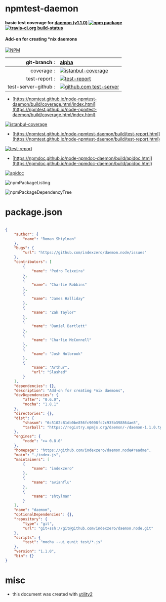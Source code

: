 # npmtest-daemon

#### basic test coverage for  [daemon (v1.1.0)](https://github.com/indexzero/daemon.node#readme)  [![npm package](https://img.shields.io/npm/v/npmtest-daemon.svg?style=flat-square)](https://www.npmjs.org/package/npmtest-daemon) [![travis-ci.org build-status](https://api.travis-ci.org/npmtest/node-npmtest-daemon.svg)](https://travis-ci.org/npmtest/node-npmtest-daemon)

#### Add-on for creating *nix daemons

[![NPM](https://nodei.co/npm/daemon.png?downloads=true&downloadRank=true&stars=true)](https://www.npmjs.com/package/daemon)

| git-branch : | [alpha](https://github.com/npmtest/node-npmtest-daemon/tree/alpha)|
|--:|:--|
| coverage : | [![istanbul-coverage](https://npmtest.github.io/node-npmtest-daemon/build/coverage.badge.svg)](https://npmtest.github.io/node-npmtest-daemon/build/coverage.html/index.html)|
| test-report : | [![test-report](https://npmtest.github.io/node-npmtest-daemon/build/test-report.badge.svg)](https://npmtest.github.io/node-npmtest-daemon/build/test-report.html)|
| test-server-github : | [![github.com test-server](https://npmtest.github.io/node-npmtest-daemon/GitHub-Mark-32px.png)](https://npmtest.github.io/node-npmtest-daemon/build/app/index.html) | | build-artifacts : | [![build-artifacts](https://npmtest.github.io/node-npmtest-daemon/glyphicons_144_folder_open.png)](https://github.com/npmtest/node-npmtest-daemon/tree/gh-pages/build)|

- [https://npmtest.github.io/node-npmtest-daemon/build/coverage.html/index.html](https://npmtest.github.io/node-npmtest-daemon/build/coverage.html/index.html)

[![istanbul-coverage](https://npmtest.github.io/node-npmtest-daemon/build/screenCapture.buildCi.browser.%252Ftmp%252Fbuild%252Fcoverage.lib.html.png)](https://npmtest.github.io/node-npmtest-daemon/build/coverage.html/index.html)

- [https://npmtest.github.io/node-npmtest-daemon/build/test-report.html](https://npmtest.github.io/node-npmtest-daemon/build/test-report.html)

[![test-report](https://npmtest.github.io/node-npmtest-daemon/build/screenCapture.buildCi.browser.%252Ftmp%252Fbuild%252Ftest-report.html.png)](https://npmtest.github.io/node-npmtest-daemon/build/test-report.html)

- [https://npmdoc.github.io/node-npmdoc-daemon/build/apidoc.html](https://npmdoc.github.io/node-npmdoc-daemon/build/apidoc.html)

[![apidoc](https://npmdoc.github.io/node-npmdoc-daemon/build/screenCapture.buildCi.browser.%252Ftmp%252Fbuild%252Fapidoc.html.png)](https://npmdoc.github.io/node-npmdoc-daemon/build/apidoc.html)

![npmPackageListing](https://npmtest.github.io/node-npmtest-daemon/build/screenCapture.npmPackageListing.svg)

![npmPackageDependencyTree](https://npmtest.github.io/node-npmtest-daemon/build/screenCapture.npmPackageDependencyTree.svg)



# package.json

```json

{
    "author": {
        "name": "Roman Shtylman"
    },
    "bugs": {
        "url": "https://github.com/indexzero/daemon.node/issues"
    },
    "contributors": [
        {
            "name": "Pedro Teixeira"
        },
        {
            "name": "Charlie Robbins"
        },
        {
            "name": "James Halliday"
        },
        {
            "name": "Zak Taylor"
        },
        {
            "name": "Daniel Bartlett"
        },
        {
            "name": "Charlie McConnell"
        },
        {
            "name": "Josh Holbrook"
        },
        {
            "name": "Arthur",
            "url": "Slashed"
        }
    ],
    "dependencies": {},
    "description": "Add-on for creating *nix daemons",
    "devDependencies": {
        "after": "0.6.0",
        "mocha": "1.8.1"
    },
    "directories": {},
    "dist": {
        "shasum": "6c5102c81db0be856fc9008fc2c935b398864ae8",
        "tarball": "https://registry.npmjs.org/daemon/-/daemon-1.1.0.tgz"
    },
    "engines": {
        "node": ">= 0.8.0"
    },
    "homepage": "https://github.com/indexzero/daemon.node#readme",
    "main": "./index.js",
    "maintainers": [
        {
            "name": "indexzero"
        },
        {
            "name": "avianflu"
        },
        {
            "name": "shtylman"
        }
    ],
    "name": "daemon",
    "optionalDependencies": {},
    "repository": {
        "type": "git",
        "url": "git+ssh://git@github.com/indexzero/daemon.node.git"
    },
    "scripts": {
        "test": "mocha --ui qunit test/*.js"
    },
    "version": "1.1.0",
    "bin": {}
}
```



# misc
- this document was created with [utility2](https://github.com/kaizhu256/node-utility2)
